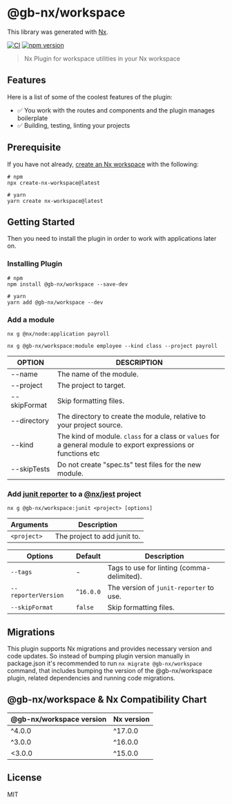 # @gb-nx/workspace

This library was generated with [Nx](https://nx.dev).

[![CI](https://img.shields.io/github/actions/workflow/status/GaryB432/gb-nx/main.yml?branch=master)](https://github.com/GaryB432/gb-nx/actions)
[![npm version](https://img.shields.io/npm/v/@gb-nx/workspace?style=flat-square)](https://www.npmjs.com/package/@gb-nx/workspace)

> Nx Plugin for workspace utilities in your Nx workspace

## Features

Here is a list of some of the coolest features of the plugin:

- ✅ You work with the routes and components and the plugin manages boilerplate
- ✅ Building, testing, linting your projects

## Prerequisite

If you have not already, [create an Nx workspace](https://github.com/nrwl/nx#creating-an-nx-workspace) with the following:

```
# npm
npx create-nx-workspace@latest

# yarn
yarn create nx-workspace@latest
```

## Getting Started

Then you need to install the plugin in order to work with applications later on.

### Installing Plugin

```
# npm
npm install @gb-nx/workspace --save-dev

# yarn
yarn add @gb-nx/workspace --dev
```

### Add a module

```
nx g @nx/node:application payroll

nx g @gb-nx/workspace:module employee --kind class --project payroll
```

| OPTION       | DESCRIPTION                                                                                                     |
| ------------ | --------------------------------------------------------------------------------------------------------------- |
| --name       | The name of the module.                                                                                         |
| --project    | The project to target.                                                                                          |
| --skipFormat | Skip formatting files.                                                                                          |
| --directory  | The directory to create the module, relative to your project source.                                            |
| --kind       | The kind of module. `class` for a class or `values` for a general module to export expressions or functions etc |
| --skipTests  | Do not create "spec.ts" test files for the new module.                                                          |

### Add [junit reporter](https://www.npmjs.com/package/jest-junit) to a [@nx/jest](https://nx.dev/nx-api/jest) project

`nx g @gb-nx/workspace:junit <project> [options]`

| Arguments   | Description                  |
| ----------- | ---------------------------- |
| `<project>` | The project to add junit to. |

| Options             | Default   | Description                                |
| ------------------- | --------- | ------------------------------------------ |
| `--tags`            | -         | Tags to use for linting (comma-delimited). |
| `--reporterVersion` | `^16.0.0` | The version of `junit-reporter` to use.    |
| `--skipFormat`      | `false`   | Skip formatting files.                     |

## Migrations

This plugin supports Nx migrations and provides necessary version and code updates. So instead of bumping plugin version manually in package.json it's recommended to run `nx migrate @gb-nx/workspace` command, that includes bumping the version of the @gb-nx/workspace plugin, related dependencies and running code migrations.

## @gb-nx/workspace & Nx Compatibility Chart

| @gb-nx/workspace version | Nx version |
| ------------------------ | ---------- |
| ^4.0.0                   | ^17.0.0    |
| ^3.0.0                   | ^16.0.0    |
| <3.0.0                   | ^15.0.0    |

## License

MIT
